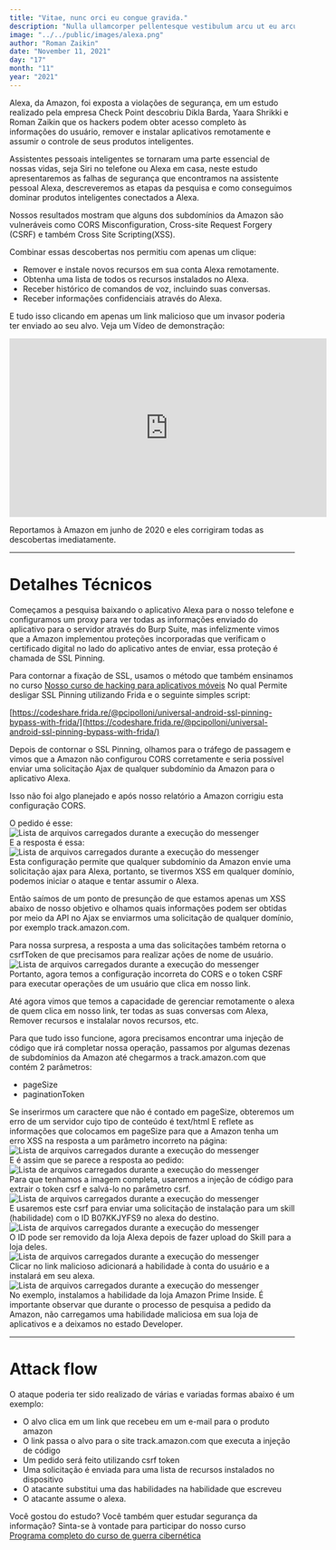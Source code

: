 ```yaml
---
title: "Vitae, nunc orci eu congue gravida."
description: "Nulla ullamcorper pellentesque vestibulum arcu ut eu arcu nisi neque."
image: "../../public/images/alexa.png"
author: "Roman Zaikin"
date: "November 11, 2021"
day: "17"
month: "11"
year: "2021"
---
```


Alexa, da Amazon, foi exposta a violações de segurança, em um estudo realizado pela empresa Check Point descobriu Dikla Barda, Yaara Shrikki e Roman Zaikin que os hackers podem obter acesso completo às informações do usuário, remover e instalar aplicativos remotamente e assumir o controle de seus produtos inteligentes.

Assistentes pessoais inteligentes se tornaram uma parte essencial de nossas vidas, seja Siri no telefone ou Alexa em casa, neste estudo apresentaremos as falhas de segurança que encontramos na assistente pessoal Alexa, descreveremos as etapas da pesquisa e como conseguimos dominar produtos inteligentes conectados a Alexa.

Nossos resultados mostram que alguns dos subdomínios da Amazon são vulneráveis ​​como CORS Misconfiguration, Cross-site Request Forgery (CSRF) e também Cross Site Scripting(XSS).

Combinar essas descobertas nos permitiu com apenas um clique:

- Remover e instale novos recursos em sua conta Alexa remotamente.
- Obtenha uma lista de todos os recursos instalados no Alexa.
- Receber histórico de comandos de voz, incluindo suas conversas.
- Receber informações confidenciais através do Alexa.

E tudo isso clicando em apenas um link malicioso que um invasor poderia ter enviado ao seu alvo. Veja um Vídeo de demonstração:

<div class="videoWrapper"><iframe width="560" height="315" src="https://youtube.com/embed/xfqGYic4hj8" frameborder="0" allow="accelerometer; autoplay; encrypted-media; gyroscope; picture-in-picture" allowfullscreen=""></iframe></div>

Reportamos à Amazon em junho de 2020 e eles corrigiram todas as descobertas imediatamente.

---

# Detalhes Técnicos

Começamos a pesquisa baixando o aplicativo Alexa para o nosso telefone e configuramos um proxy para ver todas as informações enviado do aplicativo para o servidor através do Burp Suite, mas infelizmente vimos que a Amazon implementou proteções incorporadas que verificam o certificado digital no lado do aplicativo antes de enviar, essa proteção é chamada de SSL Pinning.

Para contornar a fixação de SSL, usamos o método que também ensinamos no curso [Nosso curso de hacking para aplicativos móveis](/cyber_ads) No qual Permite desligar SSL Pinning utilizando Frida e o seguinte simples script:

[https://codeshare.frida.re/@pcipolloni/universal-android-ssl-pinning-bypass-with-frida/](https://codeshare.frida.re/@pcipolloni/universal-android-ssl-pinning-bypass-with-frida/)

Depois de contornar o SSL Pinning, olhamos para o tráfego de passagem e vimos que a Amazon não configurou CORS corretamente e seria possível enviar uma solicitação Ajax de qualquer subdomínio da Amazon para o aplicativo Alexa.

Isso não foi algo planejado e após nosso relatório a Amazon corrigiu esta configuração CORS.

O pedido é esse:  
![Lista de arquivos carregados durante a execução do messenger](/img/blog/2020/alexa-8-2.png)  
E a resposta é essa:  
![Lista de arquivos carregados durante a execução do messenger](/img/blog/2020/alexa-8-3.png)  
Esta configuração permite que qualquer subdomínio da Amazon envie uma solicitação ajax para Alexa, portanto, se tivermos XSS em qualquer domínio, podemos iniciar o ataque e tentar assumir o Alexa.

Então saímos de um ponto de presunção de que estamos apenas um XSS abaixo de nosso objetivo e olhamos quais informações podem ser obtidas por meio da API no Ajax se enviarmos uma solicitação de qualquer domínio, por exemplo track.amazon.com.

Para nossa surpresa, a resposta a uma das solicitações também retorna o csrfToken de que precisamos para realizar ações de nome de usuário.  
![Lista de arquivos carregados durante a execução do messenger](/img/blog/2020/alexa-8-4.png)  
Portanto, agora temos a configuração incorreta do CORS e o token CSRF para executar operações de um usuário que clica em nosso link.

Até agora vimos que temos a capacidade de gerenciar remotamente o alexa de quem clica em nosso link, ter todas as suas conversas com Alexa, Remover recursos e instalalar novos recursos, etc.

Para que tudo isso funcione, agora precisamos encontrar uma injeção de código que irá completar nossa operação, passamos por algumas dezenas de subdomínios da Amazon até chegarmos a track.amazon.com que contém 2 parâmetros:

- pageSize
- paginationToken

Se inserirmos um caractere que não é contado em pageSize, obteremos um erro de um servidor cujo tipo de conteúdo é text/html E reflete as informações que colocamos em pageSize para que a Amazon tenha um erro XSS na resposta a um parâmetro incorreto na página:  
![Lista de arquivos carregados durante a execução do messenger](/img/blog/2020/alexa-8-5.png)  
E é assim que se parece a resposta ao pedido:  
![Lista de arquivos carregados durante a execução do messenger](/img/blog/2020/alexa-8-6.png)  
Para que tenhamos a imagem completa, usaremos a injeção de código para extrair o token csrf e salvá-lo no parâmetro csrf.  
![Lista de arquivos carregados durante a execução do messenger](/img/blog/2020/alexa-8-7.png)  
E usaremos este csrf para enviar uma solicitação de instalação para um skill (habilidade) com o ID B07KKJYFS9 no alexa do destino.  
![Lista de arquivos carregados durante a execução do messenger](/img/blog/2020/alexa-8-8.png)  
O ID pode ser removido da loja Alexa depois de fazer upload do Skill para a loja deles.  
![Lista de arquivos carregados durante a execução do messenger](/img/blog/2020/alexa-8-9.png)  
Clicar no link malicioso adicionará a habilidade à conta do usuário e a instalará em seu alexa.  
![Lista de arquivos carregados durante a execução do messenger](/img/blog/2020/alexa-8-10.png)  
No exemplo, instalamos a habilidade da loja Amazon Prime Inside. É importante observar que durante o processo de pesquisa a pedido da Amazon, não carregamos uma habilidade maliciosa em sua loja de aplicativos e a deixamos no estado Developer.

---

# Attack flow

O ataque poderia ter sido realizado de várias e variadas formas abaixo é um exemplo:

- O alvo clica em um link que recebeu em um e-mail para o produto amazon
- O link passa o alvo para o site track.amazon.com que executa a injeção de código
- Um pedido será feito utilizando csrf token
- Uma solicitação é enviada para uma lista de recursos instalados no dispositivo
- O atacante substitui uma das habilidades na habilidade que escreveu
- O atacante assume o alexa.

Você gostou do estudo? Você também quer estudar segurança da informação? Sinta-se à vontade para participar do nosso curso  
[Programa completo do curso de guerra cibernética](/cyber_ads)
